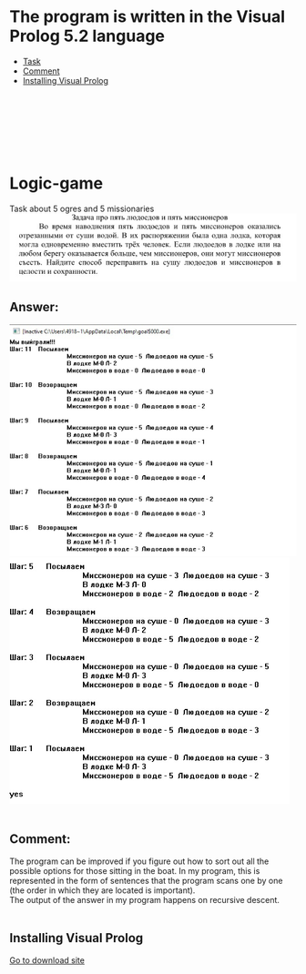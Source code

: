 # The program is written in the Visual Prolog 5.2 language

- [Task](#Task)
- [Сomment](#Сomment)
- [Installing Visual Prolog](#Installing)

<br/><br/><br/><br/><br/><br/>
<a name="Task"></a>
# Logic-game
Task about 5 ogres and 5 missionaries
![Image1](/Resources/1.jpg)

## Answer:
![Image3](/Resources/3.jpg)
![Image2](/Resources/2.jpg)
<br/><br/>

<a name="Сomment"></a>
## Comment:
The program can be improved if you figure out how to sort out all the possible options for those sitting in the boat. 
In my program, this is represented in the form of sentences that 
the program scans one by one (the order in which they are located is important).
<br/>
The output of the answer in my program happens on recursive descent.
<br/><br/>


<a name="Installing"></a>
## Installing Visual Prolog
[Go to download site](http://www.ikasteko.ru/page/visual_prolog_5_2_free_download)
